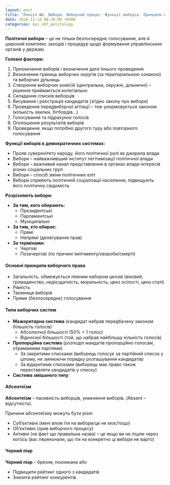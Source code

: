 ```yaml
---
layout: post
title: "Лекція №6. Вибори. Виборчий процес. Функції виборів. Принципи виборчого права. Абсентеїзм. «Чорний піар»."
date: 2016-11-10 08:30:00 +0300
categories: kpi_s07_politology
---
```


**Політичні вибори** – це не тільки безпосереднє голосування, але й широкий комплекс заходів і процедур щодо формування управлінських органів у державі.

**Головні фактори:**

1. Призначення виборів і визначення дати їхнього проведення
2. Визначення границь виборчих округів (за територіальною ознакою) та виборчих дільниць
3. Створення виборчих комісій (центральна, окружні, дільничні) – рішення приймається колегіально
4. Складання списків виборців
5. Висування і реєстрація кандидатів (згідно закону про вибори)
6. Проведення передвиборчої агітації – теж унормовується законом (кількість хвилин, бігбордів…)
7. Голосування та підрахунок голосів
8. Оголошення результатів виборів
9. Проведення, якщо потрібно другого туру або повторного голосування

**Функції виборів в демократичних системах:**

* Прояв суверенітету народу, його політичної ролі як джерела влади
* Вибори – найважливіший інститут легітимізації політичної влади
* Вибори – важливий канал представлення в органах влади інтересів різних соціальних груп
* Вибори – спосіб зміни політичних еліт
* Вибори сприяють політичній соціалізації населення, підвищують його політичну свідомість

**Розрізняють вибори:**

* **За тим, кого обирають:**
  * Президентські
  * Парламентські
  * Муніципальні
* **За тим, хто обирає:**
  * Прямі
  * Непрямі (делегування прав)
* **За термінами:**
  * Чергові
  * Позачергові (по причині імпічменту/хвороби/смерті)

#### Основні принципи виборчого права

* Загальність. обмежується певним набором цензів (віковий, громадянство, недієздатність, моральність, ценз осілості, ценз статі)
* Рівність
* Таємниця виборів
* Пряме (безпосереднє) голосування

#### Типи виборчих систем

* **Мажоритарна система** (кандидат набрав передбачену законом більшість голосів)
  * Абсолютної більшості (50% + 1 голос)
  * Відносної більшості (той, що набрав найбільшу кількість голосів)
* **Пропорційна система** (розподіл мандатів пропорційно голосам, отриманими партіями)
  * За закритими списками (виборець голосує за партійний список у цілому, не змінюючи порядку розташування кандидатів)
  * За відкритими списками (виборець має право також переставляти кандидатів у списку)
* **Система змішаного типу**

#### Абсентеїзм

**Абсентеїзм** – пасивність виборців, уникнення виборів. (Absent – відсутність).

Причини абсентеїзму можуть бути різні:

* Суб’єктивні (мені влом іти на вибори/це не моє/тощо)
* Об’єктивні (зрив виборчого процесу)
* Активні (не факт що правильна назва) – це якщо ви не пішли через когось (вас переконали, що іти на конкретно ці вибори не варто)

#### Чорний піар

**Чорний піар** – брехня, покликана або

* Підвищити рейтинг одного з кандидатів
* Знизити рейтинг конкурентів
